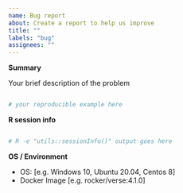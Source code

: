 ```yaml
---
name: Bug report
about: Create a report to help us improve
title: ""
labels: "bug"
assignees: ""
---
```


<!--
**Thank you for wanting to report a bug!**

⚠
Verify first that your issue is not already reported on
../search?q=is%3Aissue&type=issues.

Also test if the latest main branch are affected too.
-->

**Summary**

<!--
Please briefly describe your problem and, when relevant, the output you expect.
Please also provide the output of `utils::sessionInfo()` or
`devtools::session_info()` at the end of your post.

If at all possible, please include a minimal, reproducible
example https://stackoverflow.com/questions/5963269/how-to-make-a-great-r-reproducible-example.
-->

Your brief description of the problem

```r

# your reproducible example here

```

**R session info**

<!--
Paste verbatim output from `R -e "utils::sessionInfo()"` below.
-->

```sh

# R -e "utils::sessionInfo()" output goes here

```

**OS / Environment**

<!--
Provide all relevant information below, e.g. target OS versions, docker image, etc.
-->

- OS: [e.g. Windows 10, Ubuntu 20.04, Centos 8]
- Docker Image [e.g. rocker/verse:4.1.0]
